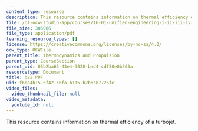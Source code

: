```yaml
---
content_type: resource
description: This resource contains information on thermal efficiency of a turbojet.
file: /ol-ocw-studio-app/courses/16-01-unified-engineering-i-ii-iii-iv-fall-2005-spring-2006/f6ea4b155f42c6fab115b2b6c87725fe_q22.PDF
file_size: 305006
file_type: application/pdf
learning_resource_types: []
license: https://creativecommons.org/licenses/by-nc-sa/4.0/
ocw_type: OCWFile
parent_title: Thermodynamics and Propulsion
parent_type: CourseSection
parent_uid: 05b2ba63-43e4-3028-bad4-cdf50e0b363a
resourcetype: Document
title: q22.PDF
uid: f6ea4b15-5f42-c6fa-b115-b2b6c87725fe
video_files:
  video_thumbnail_file: null
video_metadata:
  youtube_id: null
---
```

This resource contains information on thermal efficiency of a turbojet.